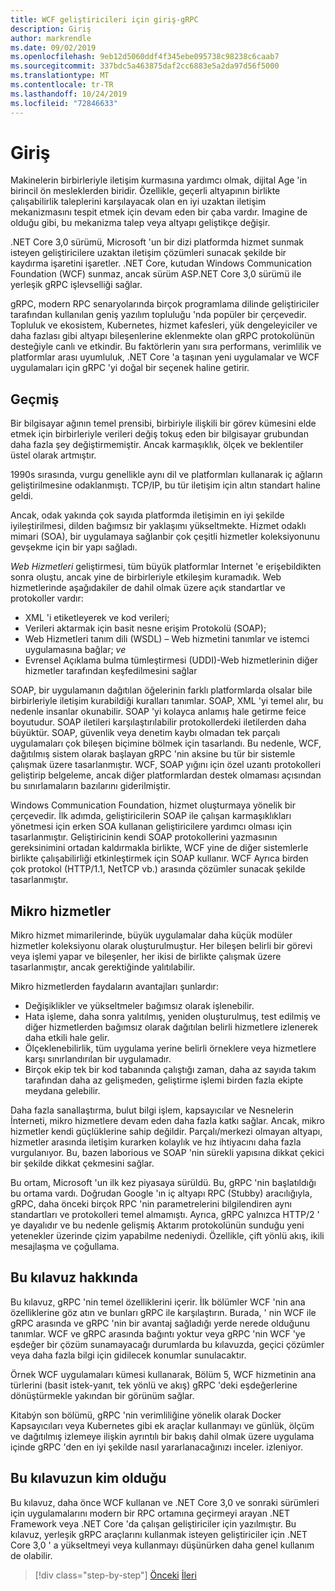 ```yaml
---
title: WCF geliştiricileri için giriş-gRPC
description: Giriş
author: markrendle
ms.date: 09/02/2019
ms.openlocfilehash: 9eb12d5060ddf4f345ebe095738c98238c6caab7
ms.sourcegitcommit: 337bdc5a463875daf2cc6883e5a2da97d56f5000
ms.translationtype: MT
ms.contentlocale: tr-TR
ms.lasthandoff: 10/24/2019
ms.locfileid: "72846633"
---
```

# <a name="introduction"></a>Giriş

Makinelerin birbirleriyle iletişim kurmasına yardımcı olmak, dijital Age 'in birincil ön mesleklerden biridir. Özellikle, geçerli altyapının birlikte çalışabilirlik taleplerini karşılayacak olan en iyi uzaktan iletişim mekanizmasını tespit etmek için devam eden bir çaba vardır. Imagine de olduğu gibi, bu mekanizma talep veya altyapı geliştikçe değişir.

.NET Core 3,0 sürümü, Microsoft 'un bir dizi platformda hizmet sunmak isteyen geliştiricilere uzaktan iletişim çözümleri sunacak şekilde bir kaydırma işaretini işaretler. .NET Core, kutudan Windows Communication Foundation (WCF) sunmaz, ancak sürüm ASP.NET Core 3,0 sürümü ile yerleşik gRPC işlevselliği sağlar.

gRPC, modern RPC senaryolarında birçok programlama dilinde geliştiriciler tarafından kullanılan geniş yazılım topluluğu 'nda popüler bir çerçevedir. Topluluk ve ekosistem, Kubernetes, hizmet kafesleri, yük dengeleyiciler ve daha fazlası gibi altyapı bileşenlerine eklenmekte olan gRPC protokolünün desteğiyle canlı ve etkindir. Bu faktörlerin yanı sıra performans, verimlilik ve platformlar arası uyumluluk, .NET Core 'a taşınan yeni uygulamalar ve WCF uygulamaları için gRPC 'yi doğal bir seçenek haline getirir.

## <a name="history"></a>Geçmiş

Bir bilgisayar ağının temel prensibi, birbiriyle ilişkili bir görev kümesini elde etmek için birbirleriyle verileri değiş tokuş eden bir bilgisayar grubundan daha fazla şey değiştirmemiştir. Ancak karmaşıklık, ölçek ve beklentiler üstel olarak artmıştır.  

1990s sırasında, vurgu genellikle aynı dil ve platformları kullanarak iç ağların geliştirilmesine odaklanmıştı. TCP/IP, bu tür iletişim için altın standart haline geldi.

Ancak, odak yakında çok sayıda platformda iletişimin en iyi şekilde iyileştirilmesi, dilden bağımsız bir yaklaşımı yükseltmekte. Hizmet odaklı mimari (SOA), bir uygulamaya sağlanbir çok çeşitli hizmetler koleksiyonunu gevşekme için bir yapı sağladı.

*Web Hizmetleri* geliştirmesi, tüm büyük platformlar Internet 'e erişebildikten sonra oluştu, ancak yine de birbirleriyle etkileşim kuramadık. Web hizmetlerinde aşağıdakiler de dahil olmak üzere açık standartlar ve protokoller vardır:

- XML 'i etiketleyerek ve kod verileri;
- Verileri aktarmak için basit nesne erişim Protokolü (SOAP);
- Web Hizmetleri tanım dili (WSDL) – Web hizmetini tanımlar ve istemci uygulamasına bağlar; *ve*
- Evrensel Açıklama bulma tümleştirmesi (UDDI)-Web hizmetlerinin diğer hizmetler tarafından keşfedilmesini sağlar

SOAP, bir uygulamanın dağıtılan öğelerinin farklı platformlarda olsalar bile birbirleriyle iletişim kurabildiği kuralları tanımlar. SOAP, XML 'yi temel alır, bu nedenle insanlar okunabilir. SOAP 'yi kolayca anlamış hale getirme feice boyutudur. SOAP iletileri karşılaştırılabilir protokollerdeki iletilerden daha büyüktür. SOAP, güvenlik veya denetim kaybı olmadan tek parçalı uygulamaları çok bileşen biçimine bölmek için tasarlandı. Bu nedenle, WCF, dağıtılmış sistem olarak başlayan gRPC 'nin aksine bu tür bir sistemle çalışmak üzere tasarlanmıştır. WCF, SOAP yığını için özel uzantı protokolleri geliştirip belgeleme, ancak diğer platformlardan destek olmaması açısından bu sınırlamaların bazılarını giderilmiştir.

Windows Communication Foundation, hizmet oluşturmaya yönelik bir çerçevedir. İlk adımda, geliştiricilerin SOAP ile çalışan karmaşıklıkları yönetmesi için erken SOA kullanan geliştiricilere yardımcı olması için tasarlanmıştır. Geliştiricinin kendi SOAP protokollerini yazmasının gereksinimini ortadan kaldırmakla birlikte, WCF yine de diğer sistemlerle birlikte çalışabilirliği etkinleştirmek için SOAP kullanır. WCF Ayrıca birden çok protokol (HTTP/1.1, NetTCP vb.) arasında çözümler sunacak şekilde tasarlanmıştır.

## <a name="microservices"></a>Mikro hizmetler

Mikro hizmet mimarilerinde, büyük uygulamalar daha küçük modüler hizmetler koleksiyonu olarak oluşturulmuştur. Her bileşen belirli bir görevi veya işlemi yapar ve bileşenler, her ikisi de birlikte çalışmak üzere tasarlanmıştır, ancak gerektiğinde yalıtılabilir.

Mikro hizmetlerden faydaların avantajları şunlardır:

- Değişiklikler ve yükseltmeler bağımsız olarak işlenebilir.
- Hata işleme, daha sonra yalıtılmış, yeniden oluşturulmuş, test edilmiş ve diğer hizmetlerden bağımsız olarak dağıtılan belirli hizmetlere izlenerek daha etkili hale gelir.
- Ölçeklenebilirlik, tüm uygulama yerine belirli örneklere veya hizmetlere karşı sınırlandırılan bir uygulamadır.
- Birçok ekip tek bir kod tabanında çalıştığı zaman, daha az sayıda takım tarafından daha az gelişmeden, geliştirme işlemi birden fazla ekipte meydana gelebilir.

Daha fazla sanallaştırma, bulut bilgi işlem, kapsayıcılar ve Nesnelerin İnterneti, mikro hizmetlere devam eden daha fazla katkı sağlar. Ancak, mikro hizmetler kendi güçlüklerine sahip değildir. Parçalı/merkezi olmayan altyapı, hizmetler arasında iletişim kurarken kolaylık ve hız ihtiyacını daha fazla vurgulanıyor. Bu, bazen laborious ve SOAP 'nin sürekli yapısına dikkat çekici bir şekilde dikkat çekmesini sağlar.

Bu ortam, Microsoft 'un ilk kez piyasaya sürüldü. Bu, gRPC 'nin başlatıldığı bu ortama vardı. Doğrudan Google 'ın iç altyapı RPC (Stubby) aracılığıyla, gRPC, daha önceki birçok RPC 'nin parametrelerini bilgilendiren aynı standartları ve protokolleri temel almamıştı. Ayrıca, gRPC yalnızca HTTP/2 ' ye dayalıdır ve bu nedenle gelişmiş Aktarım protokolünün sunduğu yeni yetenekler üzerinde çizim yapabilme nedeniydi. Özellikle, çift yönlü akış, ikili mesajlaşma ve çoğullama.

## <a name="about-this-guide"></a>Bu kılavuz hakkında

Bu kılavuz, gRPC 'nin temel özelliklerini içerir. İlk bölümler WCF 'nin ana özelliklerine göz atın ve bunları gRPC ile karşılaştırın. Burada, ' nin WCF ile gRPC arasında ve gRPC 'nin bir avantaj sağladığı yerde nerede olduğunu tanımlar. WCF ve gRPC arasında bağıntı yoktur veya gRPC 'nin WCF 'ye eşdeğer bir çözüm sunamayacağı durumlarda bu kılavuzda, geçici çözümler veya daha fazla bilgi için gidilecek konumlar sunulacaktır.

Örnek WCF uygulamaları kümesi kullanarak, Bölüm 5, WCF hizmetinin ana türlerini (basit istek-yanıt, tek yönlü ve akış) gRPC 'deki eşdeğerlerine dönüştürmekle yakından bir görünüm sağlar.

Kitabýn son bölümü, gRPC 'nin verimliliğine yönelik olarak Docker Kapsayıcıları veya Kubernetes gibi ek araçlar kullanmayı ve günlük, ölçüm ve dağıtılmış izlemeye ilişkin ayrıntılı bir bakış dahil olmak üzere uygulama içinde gRPC 'den en iyi şekilde nasıl yararlanacağınızı inceler. izleniyor.

## <a name="whom-this-guide-is-for"></a>Bu kılavuzun kim olduğu

Bu kılavuz, daha önce WCF kullanan ve .NET Core 3,0 ve sonraki sürümleri için uygulamalarını modern bir RPC ortamına geçirmeyi arayan .NET Framework veya .NET Core 'da çalışan geliştiriciler için yazılmıştır. Bu kılavuz, yerleşik gRPC araçlarını kullanmak isteyen geliştiriciler için .NET Core 3,0 ' a yükseltmeyi veya kullanmayı düşünürken daha genel kullanım de olabilir.

>[!div class="step-by-step"]
>[Önceki](index.md)
>[İleri](grpc-overview.md)
